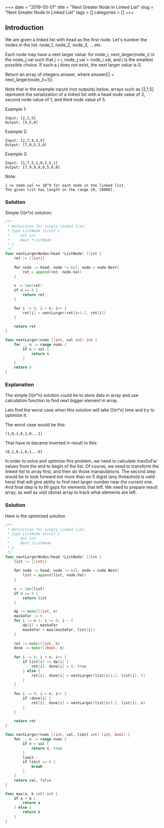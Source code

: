 +++
date = "2019-05-01"
title = "Next Greater Node In Linked List"
slug = "Next Greater Node In Linked List"
tags = []
categories = []
+++

## Introduction

We are given a linked list with head as the first node.  Let's number the nodes in the list: node_1, node_2, node_3, ... etc.

Each node may have a next larger value: for node_i, next_larger(node_i) is the node_j.val such that j > i, node_j.val > node_i.val, and j is the smallest possible choice.  If such a j does not exist, the next larger value is 0.

Return an array of integers answer, where answer[i] = next_larger(node_{i+1}).

Note that in the example inputs (not outputs) below, arrays such as [2,1,5] represent the serialization of a linked list with a head node value of 2, second node value of 1, and third node value of 5.

 

Example 1:
```
Input: [2,1,5]
Output: [5,5,0]
```
Example 2:
```
Input: [2,7,4,3,5]
Output: [7,0,5,5,0]
```
Example 3:
```
Input: [1,7,5,1,9,2,5,1]
Output: [7,9,9,9,0,5,0,0]
```

Note:
```
1 <= node.val <= 10^9 for each node in the linked list.
The given list has length in the range [0, 10000].
```

### Solution

Simple O(n*n) solution:
``` go
/**
 * Definition for singly-linked list.
 * type ListNode struct {
 *     Val int
 *     Next *ListNode
 * }
 */
func nextLargerNodes(head *ListNode) []int {
    ret := []int{}
    
    for node := head; node != nil; node = node.Next{
        ret = append(ret, node.Val)     
    }
    
    n := len(ret)
    if n == 0 {
        return ret
    }

    for i := 0; i < n; i++ {
        ret[i] = nextLarger(ret[i+1:], ret[i])
    }
  
    return ret
}

func nextLarger(nums []int, val int) int {
    for _, n := range nums {
        if n > val {
            return n
        }
    }
    return 0
}
```


### Explanation

The simple O(n*n) solution could be to store data in array and use calculation function to find next bigger element in array.

Lets find the worst case when this solution will take O(n*n) time and try to optimize it.

The worst case would be this:
```
[1,0,1,0,1,0...1]
```
That have to became inverted in result to this:
```
[0,1,0,1,0,1...0]
```
In order to solve and optimize this problem, we need to calculate maxSoFar values from the end to begin of the list.
Of course, we need to transform the linked-list to array first, and then do those manipulations.
The second step would be to look forward not more than on 5 digist (any threashold is valid here) that will give ability to find next larger number near the current one. And final step is to fill gaps for elements that left.
We need to prepare result array, as well as visit (done) array to track what elements are left.

### Solution

Here is the optimized solution

``` go
/**
 * Definition for singly-linked list.
 * type ListNode struct {
 *     Val int
 *     Next *ListNode
 * }
 */
func nextLargerNodes(head *ListNode) []int {
    list := []int{}
    
    for node := head; node != nil; node = node.Next{
        list = append(list, node.Val)     
    }
    
    n := len(list)
    if n == 0 {
        return list
    }

    dp := make([]int, n)
    maxSoFar := 0
    for i := n-1; i >= 0; i-- {
        dp[i] = maxSoFar
        maxSoFar = max(maxSoFar, list[i])
    } 
    
    ret := make([]int, n)
    done := make([]bool, n)
    
    for i := 0; i < n; i++ {
        if list[i] >= dp[i] {
            ret[i], done[i] = 0, true
        } else {
            ret[i], done[i] = nextLarger(list[i+1:], list[i], 5)
        }
    }
    
    for i := 0; i < n; i++ {
        if !done[i] {
            ret[i], done[i] = nextLarger(list[i+1:], list[i], n)
        }
    }
    
    return ret
}

func nextLarger(nums []int, val, limit int) (int, bool) {
    for _, n := range nums {
        if n > val {
            return n, true
        }
        limit--
        if limit == 0 {
            break
        }
    }
    return val, false
}

func max(a, b int) int {
    if a > b {
        return a
    } else {
        return b
    }
}
```




